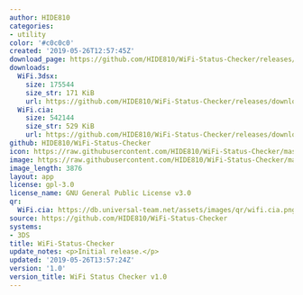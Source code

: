 ```yaml
---
author: HIDE810
categories:
- utility
color: '#c0c0c0'
created: '2019-05-26T12:57:45Z'
download_page: https://github.com/HIDE810/WiFi-Status-Checker/releases/tag/1.0
downloads:
  WiFi.3dsx:
    size: 175544
    size_str: 171 KiB
    url: https://github.com/HIDE810/WiFi-Status-Checker/releases/download/1.0/WiFi.3dsx
  WiFi.cia:
    size: 542144
    size_str: 529 KiB
    url: https://github.com/HIDE810/WiFi-Status-Checker/releases/download/1.0/WiFi.cia
github: HIDE810/WiFi-Status-Checker
icon: https://raw.githubusercontent.com/HIDE810/WiFi-Status-Checker/master/resource/icon.png
image: https://raw.githubusercontent.com/HIDE810/WiFi-Status-Checker/master/resource/banner.png
image_length: 3876
layout: app
license: gpl-3.0
license_name: GNU General Public License v3.0
qr:
  WiFi.cia: https://db.universal-team.net/assets/images/qr/wifi.cia.png
source: https://github.com/HIDE810/WiFi-Status-Checker
systems:
- 3DS
title: WiFi-Status-Checker
update_notes: <p>Initial release.</p>
updated: '2019-05-26T13:57:24Z'
version: '1.0'
version_title: WiFi Status Checker v1.0
---
```

